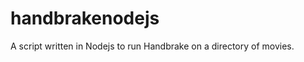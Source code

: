 handbrakenodejs
===============

A script written in Nodejs to run Handbrake on a directory  of movies.
